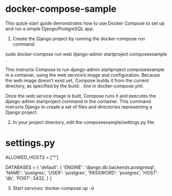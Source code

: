 # docker-compose-sample

This quick-start guide demonstrates how to use Docker Compose to set up and run a simple Django/PostgreSQL app.

1. Create the Django project by running the docker-compose run command:

 sudo docker-compose run web django-admin startproject composeexample .
 
This instructs Compose to run django-admin startproject composeexample in a container, using the web service’s image and configuration. Because the web image doesn’t exist yet, Compose builds it from the current directory, as specified by the build: . line in docker-compose.yml.

Once the web service image is built, Compose runs it and executes the django-admin startproject command in the container. This command instructs Django to create a set of files and directories representing a Django project.

2. In your project directory, edit the composeexample/settings.py file:
# settings.py

ALLOWED_HOSTS = ['*']
   
DATABASES = {
    'default': {
        'ENGINE': 'django.db.backends.postgresql',
        'NAME': 'postgres',
        'USER': 'postgres',
        'PASSWORD': 'postgres',
        'HOST': 'db',
        'PORT': 5432,
    }
}

3. Start services:
docker-compose up -d
